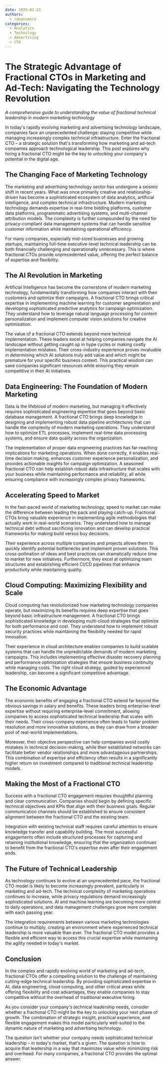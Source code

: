 ```yaml
---
date: 2025-02-23
authors:
  - romanumero
categories:
  - Analytics
  - Technology
  - Advertising
  - CTO
---
```


# The Strategic Advantage of Fractional CTOs in Marketing and Ad-Tech: Navigating the Technology Revolution

*A comprehensive guide to understanding the value of fractional technical leadership in modern marketing technology*

In today's rapidly evolving marketing and advertising technology landscape, companies face an unprecedented challenge: staying competitive while managing increasingly complex technical infrastructure. Enter the fractional CTO – a strategic solution that's transforming how marketing and ad-tech companies approach technological leadership. This post explores why hiring a fractional CTO might be the key to unlocking your company's potential in the digital age.

## The Changing Face of Marketing Technology

The marketing and advertising technology sector has undergone a seismic shift in recent years. What was once primarily creative and relationship-driven has become a sophisticated ecosystem of data analytics, artificial intelligence, and complex technical infrastructure. Modern marketing technology demands expertise in real-time bidding platforms, customer data platforms, programmatic advertising systems, and multi-channel attribution models. The complexity is further compounded by the need for privacy-compliant data management systems that can handle sensitive customer information while maintaining operational efficiency.

For many companies, especially mid-sized businesses and growing startups, maintaining full-time executive-level technical leadership can be both financially challenging and operationally unnecessary. This is where fractional CTOs provide unprecedented value, offering the perfect balance of expertise and flexibility.

## The AI Revolution in Marketing

Artificial Intelligence has become the cornerstone of modern marketing technology, fundamentally transforming how companies interact with their customers and optimize their campaigns. A fractional CTO brings critical expertise in implementing machine learning for customer segmentation and developing sophisticated predictive analytics for campaign optimization. They understand how to leverage natural language processing for content personalization and implement computer vision solutions for creative optimization.

The value of a fractional CTO extends beyond mere technical implementation. These leaders excel at helping companies navigate the AI landscape without getting caught up in hype cycles or making costly implementation mistakes. Their cross-industry experience proves invaluable in determining which AI solutions truly add value and which might be premature for your specific business context. This practical wisdom can save companies significant resources while ensuring they remain competitive in their AI initiatives.

## Data Engineering: The Foundation of Modern Marketing

Data is the lifeblood of modern marketing, but managing it effectively requires sophisticated engineering expertise that goes beyond basic database management. A fractional CTO brings deep knowledge in designing and implementing robust data pipeline architectures that can handle the complexity of modern marketing operations. They understand how to optimize ETL processes, implement real-time data processing systems, and ensure data quality across the organization.

The implementation of proper data engineering practices has far-reaching implications for marketing operations. When done correctly, it enables real-time decision making, enhances customer experience personalization, and provides actionable insights for campaign optimization. A seasoned fractional CTO can help establish robust data infrastructure that scales with your business while maintaining performance and reliability, all while ensuring compliance with increasingly complex privacy frameworks.

## Accelerating Speed to Market

In the fast-paced world of marketing technology, speed to market can make the difference between leading the pack and playing catch-up. Fractional CTOs bring valuable experience in implementing agile methodologies that actually work in real-world scenarios. They understand how to manage technical debt without sacrificing innovation and can develop practical frameworks for making build versus buy decisions.

Their experience across multiple companies and projects allows them to quickly identify potential bottlenecks and implement proven solutions. This cross-pollination of ideas and best practices can dramatically reduce time to market for new initiatives. Furthermore, they excel at optimizing team structures and establishing efficient CI/CD pipelines that enhance productivity while maintaining quality.

## Cloud Computing: Maximizing Flexibility and Scale

Cloud computing has revolutionized how marketing technology companies operate, but maximizing its benefits requires deep expertise that goes beyond basic infrastructure management. A fractional CTO brings sophisticated knowledge in developing multi-cloud strategies that optimize for both performance and cost. They understand how to implement robust security practices while maintaining the flexibility needed for rapid innovation.

Their experience in cloud architecture enables companies to build scalable systems that can handle the unpredictable demands of modern marketing campaigns. This includes implementing effective disaster recovery planning and performance optimization strategies that ensure business continuity while managing costs. The right cloud strategy, guided by experienced leadership, can become a significant competitive advantage.

## The Economic Advantage

The economic benefits of engaging a fractional CTO extend far beyond the obvious savings in salary and benefits. These leaders bring enterprise-level expertise without requiring enterprise-level commitment, allowing companies to access sophisticated technical leadership that scales with their needs. Their cross-company experience often leads to faster problem resolution and more innovative solutions, as they can draw from a broader pool of real-world implementations.

Moreover, their objective perspective can help companies avoid costly mistakes in technical decision-making, while their established networks can facilitate better vendor relationships and more advantageous partnerships. This combination of expertise and efficiency often results in a significantly higher return on investment compared to traditional technical leadership models.

## Making the Most of a Fractional CTO

Success with a fractional CTO engagement requires thoughtful planning and clear communication. Companies should begin by defining specific technical objectives and KPIs that align with their business goals. Regular communication channels should be established to ensure consistent alignment between the fractional CTO and the existing team.

Integration with existing technical staff requires careful attention to ensure knowledge transfer and capability building. The most successful engagements often include structured processes for capturing and retaining institutional knowledge, ensuring that the organization continues to benefit from the fractional CTO's expertise even after their engagement ends.

## The Future of Technical Leadership

As technology continues to evolve at an unprecedented pace, the fractional CTO model is likely to become increasingly prevalent, particularly in marketing and ad-tech. The technical complexity of marketing operations continues to increase, while privacy regulations demand increasingly sophisticated solutions. AI and machine learning are becoming more central to daily operations, and data management challenges grow more complex with each passing year.

The integration requirements between various marketing technologies continue to multiply, creating an environment where experienced technical leadership is more valuable than ever. The fractional CTO model provides a flexible and efficient way to access this crucial expertise while maintaining the agility needed in today's market.

## Conclusion

In the complex and rapidly evolving world of marketing and ad-tech, fractional CTOs offer a compelling solution to the challenge of maintaining cutting-edge technical leadership. By providing sophisticated expertise in AI, data engineering, cloud computing, and other critical areas while offering flexibility and cost advantages, they enable companies to stay competitive without the overhead of traditional executive hiring.

As you consider your company's technical leadership needs, consider whether a fractional CTO might be the key to unlocking your next phase of growth. The combination of strategic insight, practical experience, and flexible engagement makes this model particularly well-suited to the dynamic nature of marketing and advertising technology.

The question isn't whether your company needs sophisticated technical leadership – in today's market, that's a given. The question is how to acquire that leadership in a way that maximizes value while minimizing risk and overhead. For many companies, a fractional CTO provides the optimal answer.
